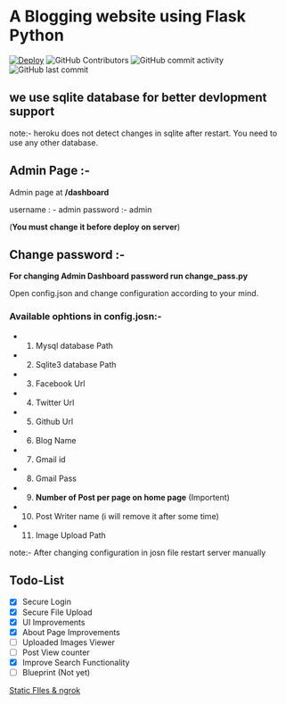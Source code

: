 # A Blogging website using Flask Python

 [![Deploy](https://github.com/jakbin/flask-blog/actions/workflows/deploy.yml/badge.svg)](https://github.com/jakbin/flask-blog/actions/workflows/deploy.yml)
 ![GitHub Contributors](https://img.shields.io/github/contributors/jakbin/flask-blog)
 ![GitHub commit activity](https://img.shields.io/github/commit-activity/m/jakbin/flask-blog)
 ![GitHub last commit](https://img.shields.io/github/last-commit/jakbin/flask-blog)

## we use sqlite database for better devlopment support

note:- heroku does not detect changes in sqlite after restart. You need to use any other database.

## Admin Page :-

Admin page at **/dashboard** 

username : - admin
password :- admin

(**You must change it before deploy on server**)

## Change password :-

**For changing Admin Dashboard password run change_pass.py**

Open config.json and change configuration according to your mind.

### Available ophtions in config.josn:-

* 1. Mysql database Path
* 2. Sqlite3 database Path
* 3. Facebook Url
* 4. Twitter Url
* 5. Github Url
* 6. Blog Name
* 7. Gmail id 
* 8. Gmail Pass
* 9. **Number of Post per page on home page** (Importent)
* 10. Post Writer name (i will remove it after some time)
* 11. Image Upload Path

note:- After changing configuration in josn file restart server manually

## Todo-List

- [x] Secure Login 
- [x] Secure File Upload 
- [x] UI Improvements 
- [x] About Page Improvements
- [ ] Uploaded Images Viewer
- [ ] Post View counter 
- [x] Improve Search Functionality
- [ ] Blueprint (Not yet)

[Static FIles & ngrok](https://github.com/jakbin/flask-blog/staticFiles&Ngrok.md)